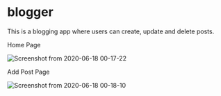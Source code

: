 # blogger

This is a blogging app where users can create, update and delete posts. 

Home Page

![Screenshot from 2020-06-18 00-17-22](https://user-images.githubusercontent.com/27516303/84937766-e4c9d800-b0f9-11ea-8072-ff0346deee03.png)

Add Post Page

![Screenshot from 2020-06-18 00-18-10](https://user-images.githubusercontent.com/27516303/84937839-fe6b1f80-b0f9-11ea-8575-363bf632eaa5.png)
